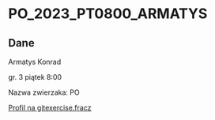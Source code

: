 # PO_2023_PT0800_ARMATYS

## Dane

Armatys Konrad

gr. 3 piątek 8:00

Nazwa zwierzaka: PO

[Profil na gitexercise.fracz](https://gitexercises.fracz.com/committer/d7236b589efcadfb4e009582a101573ee4085b49?email=karmatys888@gmail.com)